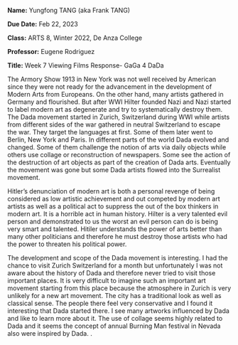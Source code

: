 **Name:** Yungfong TANG (aka Frank TANG)		

**Due Date:** Feb 22, 2023

**Class:** ARTS 8, Winter 2022, De Anza College		

**Professor:** Eugene Rodriguez 

**Title:** Week 7 Viewing Films Response- GaGa 4 DaDa

The Armory Show 1913 in New York was not well received by American since they were not ready for the advancement in the development of Modern Arts from Europeans. On the other hand, many artists gathered in Germany and flourished. But after WWI Hilter founded Nazi and Nazi started to label modern art as degenerate and try to systematically destroy them. The Dada movement started in Zurich, Switzerland during WWI while artists from different sides of the war gathered in neutral Switzerland to escape the war. They target the languages at first. Some of them later went to Berlin, New York and Paris. In different parts of the world Dada evolved and changed. Some of them challenge the notion of arts via daily objects while others use collage or reconstruction of newspapers. Some see the action of the destruction of art objects as part of the creation of Dada arts. Eventually the movement was gone but some Dada artists flowed into the Surrealist movement. 

Hitler’s denunciation of modern art is both a personal revenge of being considered as low artistic achievement and out competed by modern art artists as well as a political act to suppress the out of the box thinkers in modern art. It is a horrible act in human history. Hilter is a very talented evil person and demonstrated to us the worst an evil person can do is being very smart and talented. Hitiler understands the power of arts better than many other politicians and therefore he must destroy those artists who had the power to threaten his political power. 

The development and scope of the Dada movement is interesting. I had the chance to visit Zurich Switzerland for a month but unfortunately I was not aware about the history of Dada and therefore never tried to visit those important places. It is very difficult to imagine such an important art movement starting from this place because the atmosphere in Zurich is very unlikely for a new art movement. The city has a traditional look as well as classical sense. The people there feel very conservative and I found it interesting that Dada started there. I see many artworks influenced by Dada and like to learn more about it. The use of collage seems highly related to Dada and it seems the concept of annual Burning Man festival in Nevada also were inspired by Dada. . 
